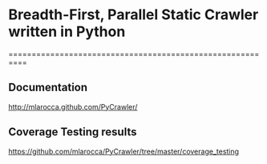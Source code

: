 # Breadth-First, Parallel Static Crawler written in Python
==========================================================

## Documentation
 
http://mlarocca.github.com/PyCrawler/

## Coverage Testing results
    
https://github.com/mlarocca/PyCrawler/tree/master/coverage_testing
   